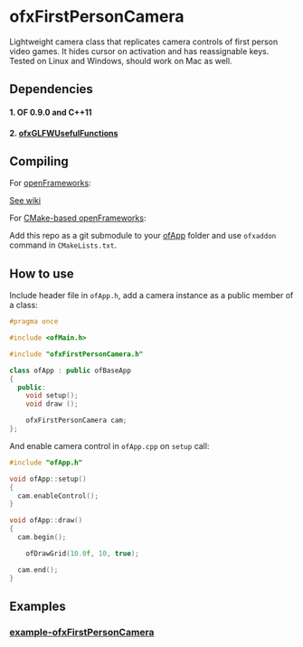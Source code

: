 ofxFirstPersonCamera
====================


Lightweight camera class that replicates camera controls of first person video games. It hides cursor on activation and has reassignable keys. Tested on Linux and Windows, should work on Mac as well.


Dependencies
------------

#### 1. OF 0.9.0 and C++11
#### 2. [ofxGLFWUsefulFunctions](https://github.com/ofnode/ofxGLFWUsefulFunctions)

Compiling
---------

For [openFrameworks](https://github.com/openframeworks/openFrameworks):

[See wiki](https://github.com/ofnode/of/wiki/Compiling-ofApp-with-vanilla-openFrameworks)

For [CMake-based openFrameworks](https://github.com/ofnode/of):

Add this repo as a git submodule to your [ofApp](https://github.com/ofnode/ofApp) folder and use `ofxaddon` command in `CMakeLists.txt`.


How to use
----------

Include header file in `ofApp.h`, add a camera instance as a public member of a class:

```cpp
#pragma once

#include <ofMain.h>

#include "ofxFirstPersonCamera.h"

class ofApp : public ofBaseApp
{
  public:
    void setup();
    void draw ();

    ofxFirstPersonCamera cam;
};
```

And enable camera control in `ofApp.cpp` on `setup` call:

```cpp
#include "ofApp.h"

void ofApp::setup()
{
  cam.enableControl();
}

void ofApp::draw()
{
  cam.begin();

    ofDrawGrid(10.0f, 10, true);

  cam.end();
}
```


Examples
--------

### [example-ofxFirstPersonCamera](https://github.com/ofnode/example-ofxFirstPersonCamera)

